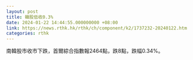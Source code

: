 ```yaml
---
layout: post
title: 韓股低收0.3%
date: 2024-01-22 14:44:55.000000000 +08:00
link: https://news.rthk.hk/rthk/ch/component/k2/1737232-20240122.htm
categories: rthk
---
```


南韓股市收市下跌，首爾綜合指數報2464點，跌8點，跌幅0.34%。
